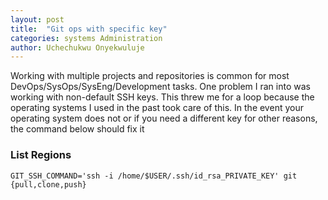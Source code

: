 ```yaml
---
layout: post
title:  "Git ops with specific key"
categories: systems Administration
author: Uchechukwu Onyekwuluje
---
```


Working with multiple projects and repositories is common for most DevOps/SysOps/SysEng/Development tasks. One problem I ran into
was working with non-default SSH keys. This threw me for a loop because the operating systems I used in the past took care of this.
In the event your operating system does not or if you need a different key for other reasons, the command below should fix it

### List Regions
```
GIT_SSH_COMMAND='ssh -i /home/$USER/.ssh/id_rsa_PRIVATE_KEY' git {pull,clone,push}
```
